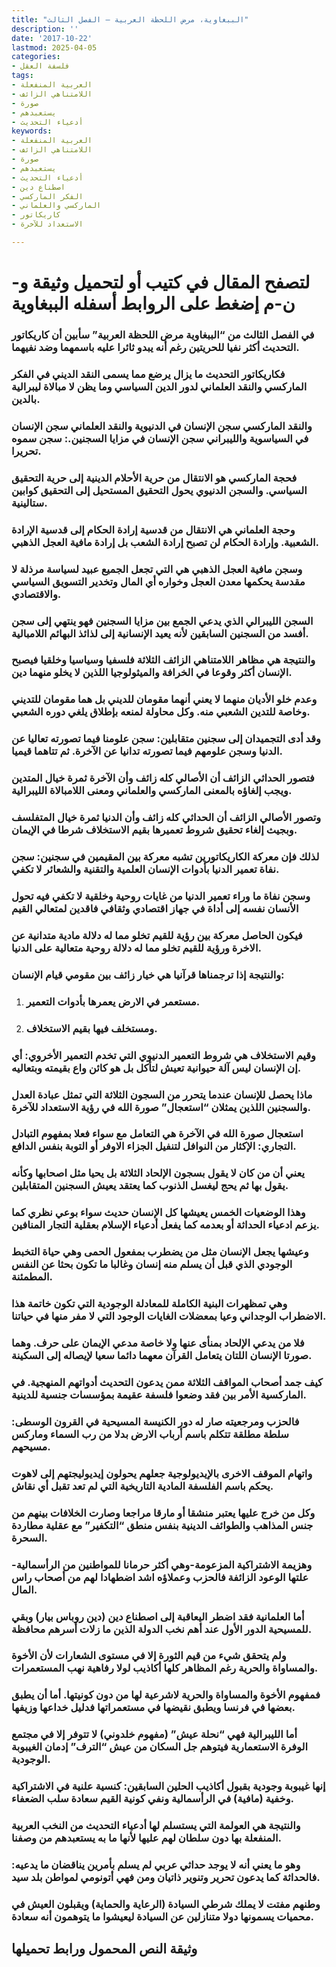 ```yaml
---
title: "الببغاوية، مرض اللحظة العربية – الفصل الثالث"
description: ''
date: '2017-10-22'
lastmod: 2025-04-05
categories:
- فلسفة العقل
tags:
- العربية المنفعلة
- اللامتناهي الزائف
- صورة
- يستعبدهم
- أدعياء التحديث
keywords:
- العربية المنفعلة
- اللامتناهي الزائف
- صورة
- يستعبدهم
- أدعياء التحديث
- اصطناع دين
- الفكر الماركسي
- الماركسي والعلماني
- كاريكاتور
- الاستعداد للآخرة

---
```

# **لتصفح المقال في كتيب أو لتحميل وثيقة و-ن-م إضغط على الروابط أسفله** **الببغاوية**

### في الفصل الثالث من “الببغاوية مرض اللحظة العربية” سأبين أن كاريكاتور التحديث أكثر نفيا للحريتين رغم أنه يبدو ثائرا عليه باسمهما وضد نفيهما.

### فكاريكاتور التحديث ما يزال يرضع مما يسمى النقد الديني في الفكر الماركسي والنقد العلماني لدور الدين السياسي وما يظن لا مبالاة ليبرالية بالدين.

### والنقد الماركسي سجن الإنسان في الدنيوية والنقد العلماني سجن الإنسان في السياسوية والليبراني سجن الإنسان في مزايا السجنين.: سجن سموه تحريرا.

### فحجة الماركسي هو الانتقال من حرية الأحلام الدينية إلى حرية التحقيق السياسي. والسجن الدنيوي يحول التحقيق المستحيل إلى التحقيق كوابين ستالينية.

### وحجة العلماني هي الانتقال من قدسية إرادة الحكام إلى قدسية الإرادة الشعبية. وإرادة الحكام لن تصبح إرادة الشعب بل إرادة مافية العجل الذهبي.

### وسجن مافية العجل الذهبي هي التي تجعل الجميع عبيد لسياسة مرذلة لا مقدسة يحكمها معدن العجل وخواره أي المال وتخدير التسويق السياسي والاقتصادي.

### السجن الليبرالي الذي يدعي الجمع بين مزايا السجنين فهو ينتهي إلى سجن أفسد من السجنين السابقين لأنه يعيد الإنسانية إلى لذائذ البهائم اللامبالية.

### والنتيجة هي مظاهر اللامتناهي الزائف الثلاثة فلسفيا وسياسيا وخلقيا فيصبح الإنسان أكثر وقوعا في الخرافة والميثولوجيا اللذين لا يخلو منهما دين.

### وعدم خلو الأديان منهما لا يعني أنهما مقومان للديني بل هما مقومان للتديني وخاصة للتدين الشعبي منه. وكل محاولة لمنعه بإطلاق يلغي دوره الشعبي.

### وقد أدى التجميدان إلى سجنين متقابلين: سجن علومنا فيما تصورته تعاليا عن الدنيا وسجن علومهم فيما تصورته تدانيا عن الآخرة. ثم تتاهما قيميا.

### فتصور الحداثي الزائف أن الأصالي كله زائف وأن الآخرة ثمرة خيال المتدين ويجب إلغاؤه بالمعنى الماركسي والعلماني ومعنى اللامبالاة الليبرالية.

### وتصور الأصالي الزائف أن الحداثي كله زائف وأن الدنيا ثمرة خيال المتفلسف وبجيث إلغاء تحقيق شروط تعميرها بقيم الاستخلاف شرطا في الإيمان.

### لذلك فإن معركة الكاريكاتورين تشبه معركة بين المقيمين في سجنين: سجن نفاة تعمير الدنيا بأدوات الإنسان العلمية والتقنية والشعائر لا تكفي.

### وسجن نفاة ما وراء تعمير الدنيا من غايات روحية وخلقية لا تكفي فيه تحول الأنسان نفسه إلى أداة في جهاز اقتصادي وثقافي فاقدين لمتعالي القيم

### فيكون الحاصل معركة بين رؤية للقيم تخلو مما له دلالة مادية متدانية عن الاخرة ورؤية للقيم تخلو مما له دلالة روحية متعالية على الدنيا.

### والنتيجة إذا ترجمناها قرآنيا هي خيار زائف بين مقومي قيام الإنسان:

1. ### مستعمر في الارض يعمرها بأدوات التعمير.
2. ### ومستخلف فيها بقيم الاستخلاف.

### وقيم الاستخلاف هي شروط التعمير الدنيوي التي تخدم التعمير الأخروي: أي إن الإنسان ليس آلة حيوانية تعيش لتأكل بل هو كائن واع بقيمته وبتعاليه.

### ماذا يحصل للإنسان عندما يتحرر من السجون الثلاثة التي تمثل عبادة العدل والسجنين اللذين يمثلان “استعجال” صورة الله في رؤية الاستعداد للآخرة.

### استعجال صورة الله في الآخرة هي التعامل مع سواء فعلا بمفهوم التبادل التجاري: الإكثار من النوافل لتنفيل الجزاء الاوفر أو التوبة بنفس الدافع.

### يعني أن من كان لا يقول بسجون الإلحاد الثلاثة بل يحيا مثل اصحابها وكأنه يقول بها ثم يحج ليغسل الذنوب كما يعتقد يعيش السجنين المتقابلين.

### وهذا الوضعيات الخمس يعيشها كل الإنسان حديث سواء بوعي نظري كما يزعم ادعياء الحداثة أو بعدمه كما يفعل أدعياء الإسلام بعقلية التجار المنافين.

### وعيشها يجعل الإنسان مثل من يضطرب بمفعول الحمى وهي حياة التخبط الوجودي الذي قبل أن يسلم منه إنسان وغالبا ما تكون بحثا عن النفس المطمئنة.

### وهي تمظهرات البنية الكاملة للمعادلة الوجودية التي تكون خاتمة هذا الاضطراب الوجداني وعيا بمعضلات الغايات الوجود التي لا مفر منها في حياتنا.

### فلا من يدعي الإلحاد بمنأى عنها ولا خاصة مدعي الإيمان على حرف. وهما صورتا الإنسان اللتان يتعامل القرآن معهما دائما سعيا لإيصاله إلى السكينة.

### كيف جمد أصحاب المواقف الثلاثة ممن يدعون التحديث أدواتهم المنهجية. في الماركسية الأمر بين فقد وضعوا فلسفة عقيمة بمؤسسات جنسية للدينية.

### فالحزب ومرجعيته صار له دور الكنيسة المسيحية في القرون الوسطى: سلطة مطلقة تتكلم باسم أرباب الارض بدلا من رب السماء وماركس مسيحهم.

### واتهام الموقف الاخرى بالإيديولوجية جعلهم يحولون إيديوليجتهم إلى لاهوت يحكم باسم الفلسفة المادية التاريخية التي لم تعد تقبل أي نقاش.

### وكل من خرج عليها يعتبر منشقا أو مارقا مراجعا وصارت الخلافات بينهم من جنس المذاهب والطوائف الدينية بنفس منطق “التكفير” مع عقلية مطاردة السحرة.

### وهزيمة الاشتراكية المزعومة-وهي أكثر حرمانا للمواطنين من الرأسمالية-علتها الوعود الزائفة فالحزب وعملاؤه اشد اضطهادا لهم من أصحاب راس المال.

### أما العلمانية فقد اضطر اليعاقبة إلى اصطناع دين (دين روباس بيار) وبقي للمسيحية الدور الأول عند أهم نخب الدولة الذين ما زلات أسرهم محافظة.

### ولم يتحقق شيء من قيم الثورة إلا في مستوى الشعارات لأن الأخوة والمساواة والحرية رغم المظاهر كلها أكاذيب لولا رفاهية نهب المستعمرات.

### فمفهوم الأخوة والمساواة والحرية لاشرعية لها من دون كونيتها. أما أن يطبق بعضها في فرنسا ويطبق نقيضها في مستعمراتها فدليل خداعها وزيفها.

### أما الليبرالية فهي “نحلة عيش” (مفهوم خلدوني) لا تتوفر إلا في مجتمع الوفرة الاستعمارية فيتوهم جل السكان من عيش “الترف” إدمان الغيبوبة الوجودية.

### إنها غيبوبة وجودية بقبول أكاذيب الحلين السابقين: كنسية علنية في الاشتراكية وخفية (مافية) في الرأسمالية ونفي كونية القيم سعادة سلب الضعفاء.

### والنتيجة هي العولمة التي يستسلم لها أدعياء التحديث من النخب العربية المنفعلة بها دون سلطان لهم عليها لأنها ما به يستعبدهم من وصفنا.

### وهو ما يعني أنه لا يوجد حداثي عربي لم يسلم بأمرين يناقضان ما يدعيه: فالحداثة كما يدعون تحرير وتنوير ذاتيان ومن فهي أتونومي لمواطن بلد سيد.

### وطنهم مفتت لا يملك شرطي السيادة (الرعاية والحماية) ويقبلون العيش في محميات يسمونها دولا متنازلين عن السيادة ليعيشوا ما يتوهمون أنه سعادة.

## وثيقة النص المحمول ورابط تحميلها

###
